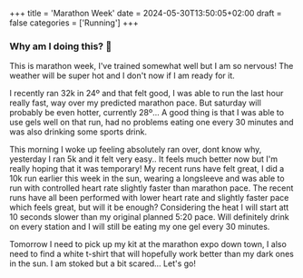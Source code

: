 +++
title = 'Marathon Week'
date = 2024-05-30T13:50:05+02:00
draft = false
categories = ['Running']
+++

### Why am I doing this? 😬

This is marathon week, I've trained somewhat well but I am so nervous! The weather will be super hot and I don't now if I am ready for it.

<!--more-->

I recently ran 32k in 24º and that felt good, I was able to run the last hour really fast, way over my predicted marathon pace. But saturday will probably be even hotter, currently 28º... A good thing is that I was able to use gels well on that run, had no problems eating one every 30 minutes and was also drinking some sports drink.

This morning I woke up feeling absolutely ran over, dont know why, yesterday I ran 5k and it felt very easy.. It feels much better now but I'm really hoping that it was temporary! My recent runs have felt great, I did a 10k run earlier this week in the sun, wearing a longsleeve and was able to run with controlled heart rate slightly faster than marathon pace. The recent runs have all been performed with lower heart rate and slightly faster pace which feels great, but will it be enough? Considering the heat I will start att 10 seconds slower than my original planned 5:20 pace. Will definitely drink on every station and I will still be eating my one gel every 30 minutes.

Tomorrow I need to pick up my kit at the marathon expo down town, I also need to find a white t-shirt that will hopefully work better than my dark ones in the sun. I am stoked but a bit scared... Let's go!
